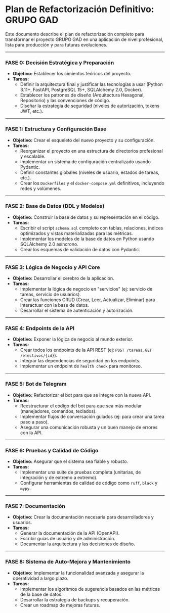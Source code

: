 # Plan de Refactorización Definitivo: GRUPO GAD

Este documento describe el plan de refactorización completo para transformar el proyecto GRUPO GAD en una aplicación de nivel profesional, lista para producción y para futuras evoluciones.

---

### FASE 0: Decisión Estratégica y Preparación
*   **Objetivo:** Establecer los cimientos teóricos del proyecto.
*   **Tareas:**
    *   Definir la arquitectura final y justificar las tecnologías a usar (Python 3.11+, FastAPI, PostgreSQL 15+, SQLAlchemy 2.0, Docker).
    *   Establecer los patrones de diseño (Arquitectura Hexagonal, Repositorio) y las convenciones de código.
    *   Diseñar la estrategia de seguridad (niveles de autorización, tokens JWT, etc.).

---

### FASE 1: Estructura y Configuración Base
*   **Objetivo:** Crear el esqueleto del nuevo proyecto y su configuración.
*   **Tareas:**
    *   Reorganizar el proyecto en una estructura de directorios profesional y escalable.
    *   Implementar un sistema de configuración centralizado usando Pydantic.
    *   Definir constantes globales (niveles de usuario, estados de tareas, etc.).
    *   Crear los `Dockerfiles` y el `docker-compose.yml` definitivos, incluyendo redes y volúmenes.

---

### FASE 2: Base de Datos (DDL y Modelos)
*   **Objetivo:** Construir la base de datos y su representación en el código.
*   **Tareas:**
    *   Escribir el script `schema.sql` completo con tablas, relaciones, índices optimizados y vistas materializadas para las métricas.
    *   Implementar los modelos de la base de datos en Python usando SQLAlchemy 2.0 asíncrono.
    *   Crear los esquemas de validación de datos con Pydantic.

---

### FASE 3: Lógica de Negocio y API Core
*   **Objetivo:** Desarrollar el cerebro de la aplicación.
*   **Tareas:**
    *   Implementar la lógica de negocio en "servicios" (ej: servicio de tareas, servicio de usuarios).
    *   Crear las funciones CRUD (Crear, Leer, Actualizar, Eliminar) para interactuar con la base de datos.
    *   Desarrollar el sistema de autenticación y autorización.

---

### FASE 4: Endpoints de la API
*   **Objetivo:** Exponer la lógica de negocio al mundo exterior.
*   **Tareas:**
    *   Crear todos los endpoints de la API REST (ej: `POST /tareas`, `GET /efectivos/{id}`).
    *   Integrar las dependencias de seguridad en los endpoints.
    *   Implementar un endpoint de `health check` para monitoreo.

---

### FASE 5: Bot de Telegram
*   **Objetivo:** Refactorizar el bot para que se integre con la nueva API.
*   **Tareas:**
    *   Reestructurar el código del bot para que sea más modular (manejadores, comandos, teclados).
    *   Implementar flujos de conversación guiados (ej: para crear una tarea paso a paso).
    *   Asegurar una comunicación robusta y un buen manejo de errores con la API.

---

### FASE 6: Pruebas y Calidad de Código
*   **Objetivo:** Asegurar que el sistema sea fiable y robusto.
*   **Tareas:**
    *   Implementar una suite de pruebas completa (unitarias, de integración y de extremo a extremo).
    *   Configurar herramientas de calidad de código como `ruff`, `black` y `mypy`.

---

### FASE 7: Documentación
*   **Objetivo:** Crear la documentación necesaria para desarrolladores y usuarios.
*   **Tareas:**
    *   Generar la documentación de la API (OpenAPI).
    *   Escribir guías de usuario y de administración.
    *   Documentar la arquitectura y las decisiones de diseño.

---

### FASE 8: Sistema de Auto-Mejora y Mantenimiento
*   **Objetivo:** Implementar la funcionalidad avanzada y asegurar la operatividad a largo plazo.
*   **Tareas:**
    *   Implementar los algoritmos de sugerencia basados en las métricas de la base de datos.
    *   Desarrollar la estrategia de backups y recuperación.
    *   Crear un roadmap de mejoras futuras.
